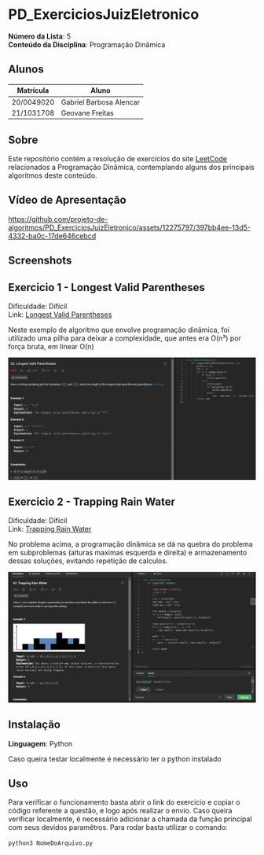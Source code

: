 # PD_ExerciciosJuizEletronico

**Número da Lista**: 5<br>
**Conteúdo da Disciplina**: Programação Dinâmica<br>

## Alunos
|Matrícula | Aluno |
| -- | -- |
| 20/0049020  |  Gabriel Barbosa Alencar |
| 21/1031708  |  Geovane Freitas |

## Sobre 
Este repositório contém a resolução de exercícios do site [LeetCode](https://leetcode.com/) relacionados a Programação Dinâmica, contemplando alguns dos principais algoritmos deste conteúdo.

## Vídeo de Apresentação

https://github.com/projeto-de-algoritmos/PD_ExerciciosJuizEletronico/assets/12275797/397bb4ee-13d5-4332-ba0c-17de646cebcd

## Screenshots

## Exercicio 1 - Longest Valid Parentheses

Dificuldade: Difícil<br>
Link: [Longest Valid Parentheses](https://leetcode.com/problems/longest-valid-parentheses/description/)

Neste exemplo de algoritmo que envolve programação dinâmica, foi utilizado uma pilha para deixar a complexidade, que antes era O(n³) por força bruta, em linear O(n)

![](assets/img/exec1.png)



## Exercicio 2 - Trapping Rain Water

Dificuldade: Difícil<br>
Link: [Trapping Rain Water](https://leetcode.com/problems/trapping-rain-water/)

No problema acima, a programação dinâmica se dá na quebra do problema em subproblemas (alturas maximas esquerda e direita) e armazenamento dessas soluções, evitando repetição de calculos.

![](assets/img/exec2.png)


## Instalação 

**Linguagem**: Python<br>

Caso queira testar localmente é necessário ter o python instalado

## Uso 

Para verificar o funcionamento basta abrir o link do exercicio e copiar o código referente a questão, e logo após realizar o envio. Caso queira verificar localmente, é necessário adicionar a chamada da função principal com seus devidos paramêtros. Para rodar basta utilizar o comando:

`python3 NomeDoArquivo.py`



